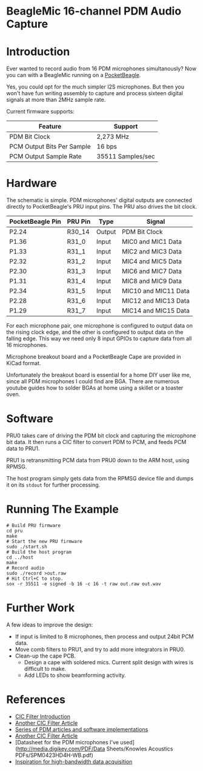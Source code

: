 # BeagleMic 16-channel PDM Audio Capture

# Introduction
Ever wanted to record audio from 16 PDM microphones simultanously? Now you can with a BeagleMic running on a [PocketBeagle](https://beagleboard.org/pocket).

Yes, you could opt for the much simpler I2S microphones. But then you won't have fun writing assembly to capture and process sixteen digital signals at more than 2MHz sample rate.

Current firmware supports:

| Feature                    | Support           |
|----------------------------|-------------------|
| PDM Bit Clock              | 2,273 MHz         |
| PCM Output Bits Per Sample | 16 bps            |
| PCM Output Sample Rate     | 35511 Samples/sec |

# Hardware
The schematic is simple. PDM microphones' digital outputs are connected directly to PocketBeagle's PRU input pins. The PRU also drives the bit clock.

| PocketBeagle Pin | PRU Pin | Type  | Signal               |
|------------------|---------|-------|----------------------|
| P2.24            | R30_14  | Output| PDM Bit Clock        |
| P1.36            | R31_0   | Input | MIC0 and MIC1 Data   |
| P1.33            | R31_1   | Input | MIC2 and MIC3 Data   |
| P2.32            | R31_2   | Input | MIC4 and MIC5 Data   |
| P2.30            | R31_3   | Input | MIC6 and MIC7 Data   |
| P1.31            | R31_4   | Input | MIC8 and MIC9 Data   |
| P2.34            | R31_5   | Input | MIC10 and MIC11 Data |
| P2.28            | R31_6   | Input | MIC12 and MIC13 Data |
| P1.29            | R31_7   | Input | MIC14 and MIC15 Data |

For each microphone pair, one microphone is configured to output data on the rising clock edge, and the other is configured to output data on the falling edge. This way we need only 8 input GPIOs to capture data from all 16 microphones.

Microphone breakout board and a PocketBeagle Cape are provided in KiCad format.

Unfortunately the breakout board is essential for a home DIY user like me, since all PDM microphones I could find are BGA. There are numerous youtube guides how to solder BGAs at home using a skillet or a toaster oven.

# Software
PRU0 takes care of driving the PDM bit clock and capturing the microphone bit data. It then runs a CIC filter to convert PDM to PCM, and feeds PCM data to PRU1.

PRU1 is retransmitting PCM data from PRU0 down to the ARM host, using RPMSG.

The host program simply gets data from the RPMSG device file and dumps it on its ```stdout``` for further processing.

# Running The Example

    # Build PRU firmware
    cd pru
    make
    # Start the new PRU firmware
    sudo ./start.sh
    # Build the host program
    cd ../host
    make
    # Record audio
    sudo ./record >out.raw
    # Hit Ctrl+C to stop.
    sox -r 35511 -e signed -b 16 -c 16 -t raw out.raw out.wav


# Further Work
A few ideas to improve the design:

 * If input is limited to 8 microphones, then process and output 24bit PCM data.
 * Move comb filters to PRU1, and try to add more integrators in PRU0.
 * Clean-up the cape PCB.
   * Design a cape with soldered mics. Current split design with wires is difficult to make.
   * Add LEDs to show beamforming activity.

# References
 * [CIC Filter Introduction](https://dspguru.com/dsp/tutorials/cic-filter-introduction/)
 * [Another CIC Filter Article](http://www.tsdconseil.fr/log/scriptscilab/cic/cic-en.pdf)
 * [Series of PDM articles and software implementations](https://curiouser.cheshireeng.com/category/projects/pdm-microphone-toys/)
 * [Another CIC Filter Article](https://www.embedded.com/design/configurable-systems/4006446/Understanding-cascaded-integrator-comb-filters)
 * [Datasheet for the PDM microphones I've used](http://media.digikey.com/PDF/Data Sheets/Knowles Acoustics PDFs/SPM0423HD4H-WB.pdf)
 * [Inspiration for high-bandwidth data acquisition](https://github.com/ZeekHuge/BeagleScope)
